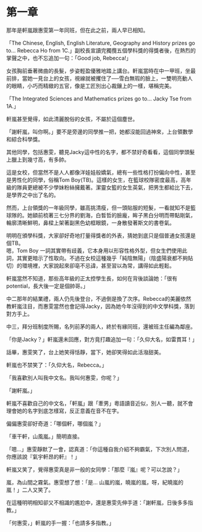 # 第一章

那年是軒嵐跟惠雯第一年同班，但在此之前，兩人早已相知。

「The Chinese, English, English Literature, Geography and History prizes go to… Rebecca Ho from 1C.」副校長宣讀完獨攬五個學科獎的得獎者後，在熱烈的掌聲之中，也不忘追加一句：「Good job, Rebecca!」

女孩胸前垂著微曲的長髮，步姿輕盈優雅地踏上講台。軒嵐當時在中一甲班，坐最前排，當她一見台上的女孩，視線就被攫住了──雪白無瑕的臉上，一雙明亮動人的眼睛，小巧而精緻的五官，像是工匠別出心裁鑲上的一樣，堪稱完美。

「The Integrated Sciences and Mathematics prizes go to… Jacky Tse from 1A.」

軒嵐甚至覺得，如此清麗脫俗的女孩，不屬於這個塵世。

「謝軒嵐，叫你啊。」要不是旁邊的同學推一把，她都沒能回過神來，上台領數學和綜合科學獎。

其他同學，包括惠雯，聽見Jacky這中性的名字，都不禁好奇看看，這個同學頭髮上臘上到幾寸高，有多帥。

這是女校，但當然不是人人都像洋娃娃般嬌氣，總有一些性格打扮偏向中性，甚至是男性化的同學，俗稱Tom Boy\(TB\)。這樣的女生，在籃球校隊密度最高，高年級的隊員更總被不少學妹粉絲擁戴著。潔靈女籃的女生英氣，把男生都給比下去，是學界之中出了名的。

然而，上台領獎的一年級同學，雖高挑清瘦，但一頭貼服的短髮，一看就知不是籃球隊的。她額前梳著三七分界的劉海，白晳哲的臉龐，眸子黑白分明而帶點剛氣，輪廓清晰鮮明，鼻樑上架著副黑色幼框眼鏡，一身散發著斯文的書卷氣。

明明在頒學科獎，大家卻好奇地打量得獎者的外表，猜她到底只是個普通女孩還是個TB。  
嗯，Tom Boy 一詞其實帶有歧義，它本身用以形容性格外型，但女生們使用此詞，其實更暗示了性取向。不過在女校這種幾乎「純陰無陽」（陰盛陽衰都不夠貼切）的環境裡，大家說起來卻亳不忌諱，甚至習以為常，講得如此輕鬆。

軒嵐當然不知道，那些高年級的正太控學生長，如何在背後談論她：「很有potential，長大後一定是個帥哥。」

中二那年的結業禮，兩人仍先後登台，不過倒是換了次序。Rebecca的美麗依然教軒嵐注目，而惠雯當然也會記得Jacky，因為她今年沒得到的中文學科獎，落到對方手上。

中三，拜分班制度所賜，名列前茅的兩人，終於有緣同班，還被班主任編為鄰座。

「你是Jacky？」軒嵐還未回應，對方竟打趣追加一句：「久仰大名，如雷貫耳！」

話畢，惠雯笑了，台上她笑得恬靜，當下，她卻笑得如此活潑甜美。

軒嵐也不禁笑了：「久仰大名，Rebecca。」

「我喜歡別人叫我中文名。我叫何惠雯，你呢？」

「謝軒嵐。」

軒嵐不喜歡自己的中文名，「軒嵐」跟「牽男」粵語讀音近似，別人一聽，就不會理會她的名字到底怎樣寫，反正意義在音不在字。

偏偏惠雯卻好奇道：「哪個軒，哪個嵐？」

「車干軒，山風嵐。」簡明直接。

「嗯…」惠雯靜默了一會，認真道：「你這種自我介紹不夠霸氣，下次別人問道，你應該說『氣宇軒昂的軒』！」

軒嵐又笑了，覺得惠雯真是非一般的女同學：「那麼『嵐』呢？可以怎說？」

嵐，為山間之霧氣。惠雯想了想：「是… 山嵐的嵐，曉嵐的嵐，呀，紀曉嵐的嵐！」二人又笑了。

在這種明明相知卻又不相識的尷尬中，還是惠雯先伸手道：「謝軒嵐，日後多多指教。」

「何惠雯，」軒嵐的手一握：「也請多多指教。」


